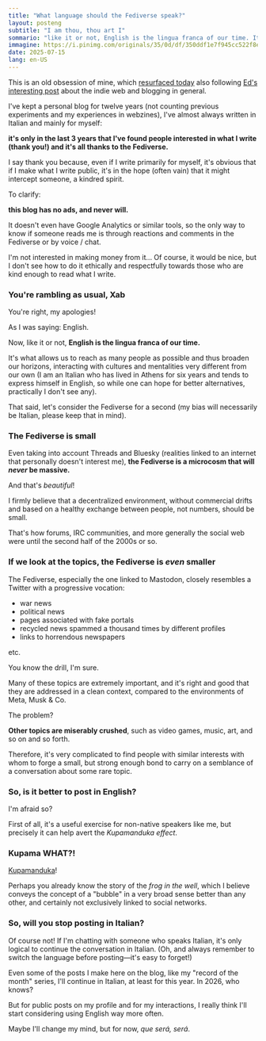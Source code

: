 ```yaml
---
title: "What language should the Fediverse speak?"
layout: posteng
subtitle: "I am thou, thou art I"
sommario: "like it or not, English is the lingua franca of our time. It's what allows us to reach as many people as possible and thus broaden our horizons, interacting with cultures and mentalities very different from our own..."
immagine: https://i.pinimg.com/originals/35/0d/df/350ddf1e7f945cc522f8eed548994198.jpg
date: 2025-07-15
lang: en-US
---
```


This is an old obsession of mine, which [resurfaced today](https://social.andreacorinti.com/@xabacadabra/statuses/01K07C2VMXDA714JWHWXFGR08D) also following [Ed's interesting post](https://livellosegreto.it/@ed/114856492989069707) about the indie web and blogging in general.

I've kept a personal blog for twelve years (not counting previous experiments and my experiences in webzines), I've almost always written in Italian and mainly for myself:

**it's only in the last 3 years that I've found people interested in what I write (thank you!) and it's all thanks to the Fediverse.**

I say thank you because, even if I write primarily for myself, it's obvious that if I make what I write public, it's in the hope (often vain) that it might intercept someone, a kindred spirit.

To clarify:

**this blog has no ads, and never will.**

It doesn't even have Google Analytics or similar tools, so the only way to know if someone reads me is through reactions and comments in the Fediverse or by voice / chat.

I'm not interested in making money from it... Of course, it would be nice, but I don't see how to do it ethically and respectfully towards those who are kind enough to read what I write.

### You're rambling as usual, Xab

You're right, my apologies!

As I was saying: English.

Now, like it or not, **English is the lingua franca of our time.**

It's what allows us to reach as many people as possible and thus broaden our horizons, interacting with cultures and mentalities very different from our own (I am an Italian who has lived in Athens for six years and tends to express himself in English, so while one can hope for better alternatives, practically I don't see any).

That said, let's consider the Fediverse for a second (my bias will necessarily be Italian, please keep that in mind).

### The Fediverse is small

Even taking into account Threads and Bluesky (realities linked to an internet that personally doesn't interest me), **the Fediverse is a microcosm that will _never_ be massive.**

And that's _beautiful_!

I firmly believe that a decentralized environment, without commercial drifts and based on a healthy exchange between people, not numbers, should be small.

That's how forums, IRC communities, and more generally the social web were until the second half of the 2000s or so.

### If we look at the topics, the Fediverse is _even_ smaller

The Fediverse, especially the one linked to Mastodon, closely resembles a Twitter with a progressive vocation:

- war news 
- political news 
- pages associated with fake portals 
- recycled news spammed a thousand times by different profiles 
- links to horrendous newspapers

etc. 

You know the drill, I'm sure.

Many of these topics are extremely important, and it's right and good that they are addressed in a clean context, compared to the environments of Meta, Musk & Co.

The problem?

**Other topics are miserably crushed**, such as video games, music, art, and so on and so forth.

Therefore, it's very complicated to find people with similar interests with whom to forge a small, but strong enough bond to carry on a semblance of a conversation about some rare topic.

### So, is it better to post in English?

I'm afraid so?

First of all, it's a useful exercise for non-native speakers like me, but precisely it can help avert the _Kupamanduka effect_.

### Kupama WHAT?!

[Kupamanduka](https://en.wikipedia.org/wiki/Kupamanduka)! 

Perhaps you already know the story of the _frog in the well_, which I believe conveys the concept of a "bubble" in a very broad sense better than any other, and certainly not exclusively linked to social networks.

### So, will you stop posting in Italian?

Of course not! If I'm chatting with someone who speaks Italian, it's only logical to continue the conversation in Italian. (Oh, and always remember to switch the language before posting—it's easy to forget!)

Even some of the posts I make here on the blog, like my "record of the month" series, I'll continue in Italian, at least for this year. In 2026, who knows?

But for public posts on my profile and for my interactions, I really think I'll start considering using English way more often.

Maybe I'll change my mind, but for now, _que será, será_.
